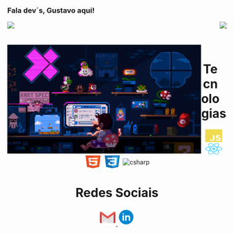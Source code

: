### Fala dev´s, Gustavo aqui!

<div>
  
  <img  height="170em" src="https://github-readme-stats.vercel.app/api?username=gutakeuchi&show_icons=true&theme=midnight-purple&include_all_commits=true&count_private=true"/>
  <img align="right" height="170em" src="https://github-readme-stats.vercel.app/api/top-langs/?username=gutakeuchi&layout=compact&langs_count=16&theme=midnight-purple"/>
</div>
<br>

<div  align="center"> 
  <div style="display: inline_block"><br>
    <img align="left" height="250" alt="coding-time" src="mario.gif">
    <h1 align="center">Tecnologias</h1>
    <img align="center" height="30" width="40" alt="js-icon"  src="https://raw.githubusercontent.com/devicons/devicon/master/icons/javascript/javascript-plain.svg">
    <img align="center" height="30" width="40" alt="react-icon" src="https://raw.githubusercontent.com/devicons/devicon/master/icons/react/react-original.svg">
    <img align="center" height="30" width="40" alt="html-icon" src="https://raw.githubusercontent.com/devicons/devicon/master/icons/html5/html5-original.svg">
    <img align="center" height="30" width="40" alt="css-icon" src="https://raw.githubusercontent.com/devicons/devicon/master/icons/css3/css3-original.svg">
    <img align="center" height= "30" width= "40" alt="csharp" src="https://cdn.jsdelivr.net/gh/devicons/devicon/icons/csharp/csharp-original.svg" />
   </div>
  
   <h1 align="center">Redes Sociais</h1>
    <a href = "mailto: gustavo.takeuchi87@gmail.com">
      <img width="39" src="gmail.png">
    </a>
    <a href = "https://www.linkedin.com/in/gustavo-takeuchi-8a77a3205/">
      <img width="40" src="linkedin.png">
    </a>
</div>
